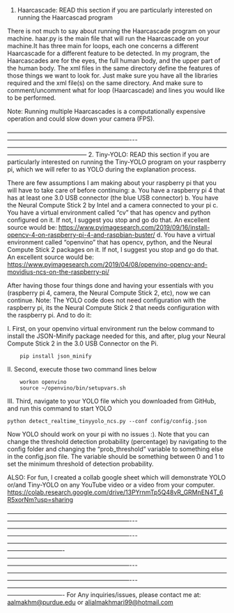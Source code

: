 1. Haarcascade: READ this section if you are particularly interested on running the Haarcascad program

There is not much to say about running the Haarcascade program on your machine. haar.py is the main file that will run the Haarcascade on your machine.It has three
main for loops, each one concerns a different Haarcascade for a different feature to be detected. In my program, the Haarcascades are for the eyes, the full human
body, and the upper part of the human body. The xml files in the same directory define the features of those things we want to look for. Just make sure you have all
the libraries required and the xml file(s) on the same directory. And make sure to comment/uncomment what for loop (Haarcascade) and lines you would like to be
performed. 

Note: Running multiple Haarcascades is a computationally expensive operation and could slow down your camera (FPS).


————————————————————————————————————————————————————————---—————————————————————————————————————————————————
2. Tiny-YOLO: READ this section if you are particularly interested on running the Tiny-YOLO program on your raspberry pi, which we will refer to as YOLO during the
   explanation process.

There are few assumptions I am making about your raspberry pi that you will have to take care of before continuing:
a. You have a raspberry pi 4 that has at least one 3.0 USB connector (the blue USB connector)
b. You have the Neural Compute Stick 2 by Intel and a camera connected to your pi
c. You have a virtual environment called “cv” that has opencv and python configured on it. If not, I suggest you stop and go do that. An excellent source would be:
   https://www.pyimagesearch.com/2019/09/16/install-opencv-4-on-raspberry-pi-4-and-raspbian-buster/ 
d. You have a virtual environment called “openvino” that has opencv, python, and the Neural Compute Stick 2 packages on it. If not, I suggest you stop and go do 
   that. An excellent source would be: https://www.pyimagesearch.com/2019/04/08/openvino-opencv-and-movidius-ncs-on-the-raspberry-pi/

After having those four things done and having your essentials with you (raspberry pi 4, camera, the Neural Compute Stick 2, etc), now we can continue. Note: The 
YOLO code does not need configuration with the raspberry pi, its the Neural Compute Stick 2 that needs configuration with the raspberry pi. And to do it:

I. First, on your openvino virtual environment run the below command to install the JSON-Minify package needed for this, and after, plug your Neural Compute Stick 2
   in the 3.0 USB Connector on the Pi.

        pip install json_minify

II. Second, execute those two command lines below

        workon openvino
        source ~/openvino/bin/setupvars.sh

III. Third, navigate to your YOLO file which you downloaded from GitHub, and run this command to start YOLO

	python detect_realtime_tinyyolo_ncs.py --conf config/config.json


Now YOLO should work on your pi with no issues :). Note that you can change the threshold detection probability (percentage) by navigating to the config folder and
changing the “prob_threshold” variable to something else in the config.json file. The variable should be something between 0 and 1 to set the minimum threshold of
detection probability.



ALSO: For fun, I created a collab google sheet which will demonstrate YOLO or/and Tiny-YOLO on any YouTube video or a video from your computer.
      https://colab.research.google.com/drive/13PYrnmTp5Q48vR_GRMnEN4T_6R5xorNm?usp=sharing


————————————————————————————————————————————————————————---————————————————————————————————————————————————————————---—————————————————————————————————————————————-
————————————————————————————————————————————————————————---————————————————————————————————————————————————————————---—————————————————————————————————————————————-
For Any inquiries/issues, please contact me at: aalmakhm@purdue.edu or alialmakhmari99@hotmail.com
 
